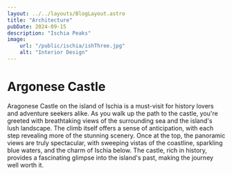 ```yaml
---
layout: ../../layouts/BlogLayout.astro
title: "Architecture"
pubDate: 2024-09-15
description: "Ischia Peaks" 
image: 
    url: "/public/ischia/ishThree.jpg"
    alt: "Interior Design"
---
```

# Argonese Castle 
Aragonese Castle on the island of Ischia is a must-visit for history lovers and adventure seekers alike. As you walk up the path to the castle, you're greeted with breathtaking views of the surrounding sea and the island's lush landscape. The climb itself offers a sense of anticipation, with each step revealing more of the stunning scenery. Once at the top, the panoramic views are truly spectacular, with sweeping vistas of the coastline, sparkling blue waters, and the charm of Ischia below. The castle, rich in history, provides a fascinating glimpse into the island's past, making the journey well worth it.